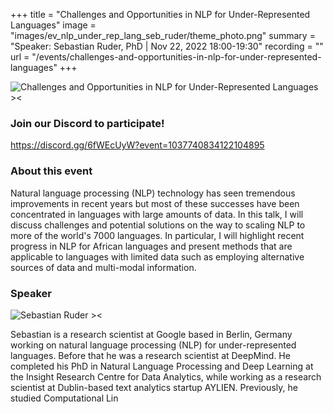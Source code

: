 +++
title = "Challenges and Opportunities in NLP for Under-Represented Languages"
image = "images/ev_nlp_under_rep_lang_seb_ruder/theme_photo.png"
summary = "Speaker: Sebastian Ruder, PhD | Nov 22, 2022 18:00-19:30"
recording = ""
url = "/events/challenges-and-opportunities-in-nlp-for-under-represented-languages"
+++

<!--more-->

![Challenges and Opportunities in NLP for Under-Represented Languages ><](/images/ev_nlp_under_rep_lang_seb_ruder/theme_photo.png)

### Join our Discord to participate!
https://discord.gg/6fWEcUyW?event=1037740834122104895


### About this event

Natural language processing (NLP) technology has seen tremendous improvements in recent years but most of these successes have been concentrated in languages with large amounts of data. In this talk, I will discuss challenges and potential solutions on the way to scaling NLP to more of the world's 7000 languages. In particular, I will highlight recent progress in NLP for African languages and present methods that are applicable to languages with limited data such as employing alternative sources of data and multi-modal information.


### Speaker

![Sebastian Ruder ><](https://ruder.io/content/images/2019/02/new_profile_photo_square-1.jpg)

Sebastian is a research scientist at Google based in Berlin, Germany working on natural language processing (NLP) for under-represented languages. Before that he was a research scientist at DeepMind. He completed his PhD in Natural Language Processing and Deep Learning at the Insight Research Centre for Data Analytics, while working as a research scientist at Dublin-based text analytics startup AYLIEN. Previously, he studied Computational Lin 